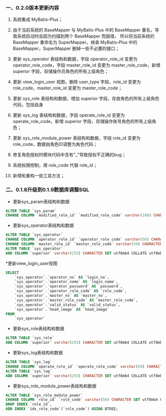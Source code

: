 ### 一、0.2.0版本更新内容
1. 系统集成 MyBatis-Plus；

2. 由于当前系统的 BaseMapper 与 MyBatis-Plus 中的 BaseMapper 重名，导致系统启动时会因为扫描到两个 BaseMapper 而报错，
所以将当前系统的 BaseMapper 重命名为 SuperMapper，继承 MyBatis-Plus 中的 BaseMapper，SuperMapper 删掉一些不必要的接口；

3. 更新 sys_operator 表结构和数据，字段 operator_role_id 变更为 operator_role_code，字段 master_role_id 变更为 master_role_code，新增 superior 字段，存储操作员角色的所有上级角色；
4. 更新 view_login_user 视图，删除 user_type 字段，role_id 变更为 role_code，master_role_id 变更为 master_role_code；
5. 更新 sys_role 表结构和数据，增加 superior 字段，存放角色的所有上级角色代码，包括自身
6. 更新 sys_log 表结构和数据，字段 operate_role_id 变更为 operate_role_code，新增 superior 字段，存储操作账号角色的所有上级角色；
7. 更新 sys_role_module_power 表结构和数据，字段 role_id 变更为 role_code，数据由角色ID调整为角色代码；
8. 修复角色授权时模块代码中含有"_"导致授权不正确的bug；
9. 系统权限控制，用 role_code 代替 role_id；
10. 新增和重构一些工具方法；



### 二、0.1.8升级到0.1.9数据库调整SQL
* 更新sys_param表结构和数据
```sql
ALTER TABLE `sys_param` 
CHANGE COLUMN `modified_role_id` `modified_role_code` varchar(100) CHARACTER SET utf8mb4 COLLATE utf8mb4_general_ci NULL DEFAULT '' COMMENT '可以看到该参数的角色，多个角色用‘,’隔开，为空则所有角色都可以看到' AFTER `valid_status`;
```
* 更新sys_operator表结构和数据
```sql
ALTER TABLE `sys_operator` 
CHANGE COLUMN `operator_role_id` `operator_role_code` varchar(50) CHARACTER SET utf8mb4 COLLATE utf8mb4_general_ci NOT NULL COMMENT '操作员角色' AFTER `operator_password`,
CHANGE COLUMN `master_role_id` `master_role_code` varchar(50) CHARACTER SET utf8mb4 COLLATE utf8mb4_general_ci NULL DEFAULT '' COMMENT '主账号角色' AFTER `master_no`;
ALTER TABLE `sys_operator` 
ADD COLUMN `superior` varchar(255) CHARACTER SET utf8mb4 COLLATE utf8mb4_general_ci NOT NULL COMMENT '所有上级角色代码' AFTER `valid_status`;
```
*更新view_login_user视图
```sql
SELECT
	`sys_operator`.`operator_no` AS `login_no`,
	`sys_operator`.`operator_name` AS `login_name`,
	`sys_operator`.`operator_password` AS `password`,
	`sys_operator`.`operator_role_code` AS `role_code`,
	`sys_operator`.`master_no` AS `master_no`,
	`sys_operator`.`master_role_code` AS `master_role_code`,
	`sys_operator`.`valid_status` AS `valid_status`,
	`sys_operator`.`head_image` AS `head_image` 
FROM
	`sys_operator`
```
* 更新sys_role表结构和数据
```sql
ALTER TABLE `sys_role` 
ADD COLUMN `superior` varchar(255) CHARACTER SET utf8mb4 COLLATE utf8mb4_general_ci NOT NULL COMMENT '所有上级角色代码' AFTER `priority`;
```
* 更新sys_log表结构和数据
```sql
ALTER TABLE `sys_log` 
CHANGE COLUMN `operate_role_id` `operate_role_code` varchar(50) CHARACTER SET utf8mb4 COLLATE utf8mb4_general_ci NULL DEFAULT '' COMMENT '操作账号角色' AFTER `operate_no`;
ALTER TABLE `sys_log` 
ADD COLUMN `superior` varchar(255) CHARACTER SET utf8mb4 COLLATE utf8mb4_general_ci NULL COMMENT '操作账号角色的所有上级角色' AFTER `operate_time`;
```
* 更新sys_role_module_power表结构和数据
```sql
ALTER TABLE `sys_role_module_power` 
CHANGE COLUMN `role_id` `role_code` varchar(50) CHARACTER SET utf8mb4 COLLATE utf8mb4_general_ci NOT NULL COMMENT '角色代码' AFTER `rmp_id`,
DROP INDEX `role_id`,
ADD INDEX `idx_role_code`(`role_code`) USING BTREE;
```